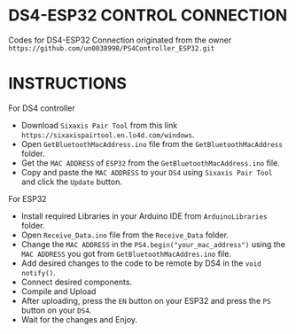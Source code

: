 # DS4-ESP32 CONTROL CONNECTION
Codes for DS4-ESP32 Connection originated from the owner `https://github.com/un0038998/PS4Controller_ESP32.git`

# INSTRUCTIONS
For DS4 controller
- Download `Sixaxis Pair Tool` from this link `https://sixaxispairtool.en.lo4d.com/windows`.
- Open `GetBluetoothMacAddress.ino` file from the `GetBluetoothMacAddress` folder.
- Get the `MAC ADDRESS` of `ESP32` from the `GetBluetoothMacAddress.ino` file.
- Copy and paste the `MAC ADDRESS` to your `DS4` using `Sixaxis Pair Tool` and click the `Update` button.

For ESP32
- Install required Libraries in your Arduino IDE from `ArduinoLibraries` folder. 
- Open `Receive_Data.ino` file from the `Receive_Data` folder.
- Change the `MAC ADDRESS` in the `PS4.begin("your_mac_address")` using the `MAC ADDRESS` you got from `GetBluetoothMacAddres.ino` file.
- Add desired changes to the code to be remote by DS4 in the `void notify()`.
- Connect desired components.
- Compile and Upload
- After uploading, press the `EN` button on your ESP32 and press the `PS` button on your `DS4`.
- Wait for the changes and Enjoy.


